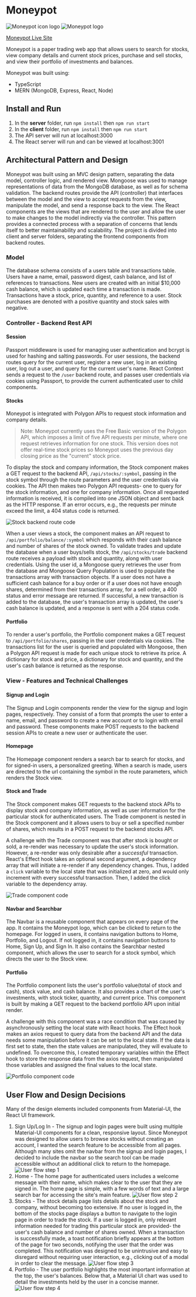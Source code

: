 # Moneypot
![Moneypot icon logo](/client/src/components/images/moneypot_logo_white.png)
![Moneypot logo](/client/src/components/images/moneypot_name_white.png)

[Moneypot Live Site](https://moneypot-app.herokuapp.com/)

Moneypot is a paper trading web app that allows users to search for stocks, view company details and current stock prices, purchase and sell stocks, and view their portfolio of investments and balances. 

Moneypot was built using:
- TypeScript
- MERN (MongoDB, Express, React, Node)

## Install and Run
1. In the **server** folder, run `npm install` then `npm run start`
2. In the **client** folder, run `npm install` then `npm run start`
3. The API server will run at localhost:3000
4. The React server will run and can be viewed at localhost:3001

## Architectural Pattern and Design

Moneypot was built using an MVC design pattern, separating the data model, controller logic, and rendered view. Mongoose was used to manage representations of data from the MongoDB database, as well as for schema validation. The backend routes provide the API (controller) that interfaces between the model and the view to accept requests from the view, manipulate the model, and send a response back to the view. The React components are the views that are rendered to the user and allow the user to make changes to the model indirectly via the controller. This pattern provides a connected process with a separation of concerns that lends itself to better maintainability and scalability.
The project is divided into client and server folders, separating the frontend components from backend routes.

### Model
The database schema consists of a users table and transactions table. Users have a name, email, password digest, cash balance, and list of references to transactions. New users are created with an initial $10,000 cash balance, which is updated each time a transaction is made. Transactions have a stock, price, quantity, and reference to a user. Stock purchases are denoted with a positive quantity and stock sales with negative.

### Controller - Backend Rest API

#### Session
Passport middleware is used for managing user authentication and bcrypt is used for hashing and salting passwords. For user sessions, the backend routes query for the current user, register a new user, log in an existing user, log out a user, and query for the current user's name. React Context sends a request to the `/user` backend route, and passes user credentials via cookies using Passport, to provide the current authenticated user to child components.

#### Stocks
Moneypot is integrated with Polygon APIs to request stock information and company details. 
>Note: Moneypot currently uses the Free Basic version of the Polygon API, which imposes a limit of five API requests per minute, where one request retrieves information for one stock. This version does not offer real-time stock prices so Moneypot uses the previous day closing price as the "current" stock price.

To display the stock and company information, the Stock component makes a GET request to the backend API, `/api/stocks/:symbol`, passing in the stock symbol through the route parameters and the user credentials via cookies. The API then makes two Polygon API requests- one to query for the stock information, and one for company information. Once all requested information is received, it is compiled into one JSON object and sent back as the HTTP response. If an error occurs, e.g., the requests per minute exceed the limit, a 404 status code is returned.

![Stock backend route code](/client/src/components/images/stock_backend_route.png)

When a user views a stock, the component makes an API request to `/api/portfolio/balance/:symbol` which responds with their cash balance and number of shares of the stock owned. To validate trades and update the database when a user buys/sells stock, the `/api/stocks/trade` backend route receives a payload with stock and quantity, along with user credentials. Using the user id, a Mongoose query retrieves the user from the database and Mongoose Query Population is used to populate the transactions array with transaction objects. If a user does not have a sufficient cash balance for a buy order or if a user does not have enough shares, determined from their transactions array, for a sell order, a 400 status and error message are returned. If successful, a new transaction is added to the database, the user's transaction array is updated, the user's cash balance is updated, and a response is sent with a 204 status code.

#### Portfolio
To render a user's portfolio, the Portfolio component makes a GET request to `/api/portfolio/shares`, passing in the user credentials via cookies. The transactions list for the user is queried and populated with Mongoose, then a Polygon API request is made for each unique stock to retrieve its price. A dictionary for stock and price, a dictionary for stock and quantity, and the user's cash balance is returned as the response.

### View - Features and Technical Challenges
#### Signup and Login
The Signup and Login components render the view for the signup and login pages, respectively. They consist of a form that prompts the user to enter a name, email, and password to create a new account or to login with email and password. These components make POST requests to the backend session APIs to create a new user or authenticate the user.
#### Homepage
The Homepage component renders a search bar to search for stocks, and for signed-in users, a personalized greeting. When a search is made, users are directed to the url containing the symbol in the route parameters, which renders the Stock view.
#### Stock and Trade
The Stock component makes GET requests to the backend stock APIs to display stock and company information, as well as user information for the particular stock for authenticated users. The Trade component is nested in the Stock component and it allows users to buy or sell a specified number of shares, which results in a POST request to the backend stocks API. 

A challenge with the Trade component was that after stock is bought or sold, a re-render was necessary to update the user's stock information. However, a re-render was only desirable after a *successful* transaction. React's Effect hook takes an optional second argument, a dependency array that will initiate a re-render if any dependency changes. Thus, I added a `click` variable to the local state that was initialized at zero, and would only increment with every successful transaction. Then, I added the click variable to the dependency array.

![Trade component code](/client/src/components/images/trade_component_code.png)

#### Navbar and Searchbar
The Navbar is a reusable component that appears on every page of the app. It contains the Moneypot logo, which can be clicked to return to the homepage. For logged in users, it contains navigation buttons to Home, Portfolio, and Logout. If not logged in, it contains navigation buttons to Home, Sign Up, and Sign In. It also contains the Searchbar nested component, which allows the user to search for a stock symbol, which directs the user to the Stock view.
#### Portfolio
The Portfolio component lists the user's portfolio value(total of stock and cash), stock value, and cash balance. It also provides a chart of the user's investments, with stock ticker, quantity, and current price. This component is built by making a GET request to the backend portfolio API upon initial render.

A challenge with this component was a race condition that was caused by asynchronously setting the local state with React hooks. The Effect hook makes an axios request to query data from the backend API and the data needs some manipulation before it can be set to the local state. If the data is first set to state, then the state values are manipulated, they will evaluate to undefined. To overcome this, I created temporary variables within the Effect hook to store the response data from the axios request, then manipulated those variables and assigned the final values to the local state.

![Portfolio component code](/client/src/components/images/portfolio_component_code.png)

## User Flow and Design Decisions

Many of the design elements included components from Material-UI, the React UI framework.

1. Sign Up/Log In - 
The signup and login pages were built using multiple Material-UI components for a clean, responsive layout. Since Moneypot was designed to allow users to browse stocks without creating an account, I wanted the search feature to be accessible from all pages. Although many sites omit the navbar from the signup and login pages, I decided to include the navbar so the search tool can be made accessible without an additional click to return to the homepage.
![User flow step 1](/client/src/components/images/view1.png)
2. Home - 
The home page for authenticated users includes a welcome message with their name, which makes clear to the user that they are signed in. The home page is simple, with a few words of text and a large search bar for accessing the site's main feature.
![User flow step 2](/client/src/components/images/view2.png)
3. Stocks - 
The stock details page lists details about the stock and company, without becoming too extensive. If no user is logged in, the bottom of the stocks page displays a button to navigate to the login page in order to trade the stock. If a user is logged in, only relevant information needed for trading this particular stock are provided- the user's cash balance and number of shares owned. When a transaction is successfully made, a toast notification briefly appears at the bottom of the page for two seconds, notifying the user that the order was completed. This notification was designed to be unintrusive and easy to disregard without requiring user interaction, e.g., clicking out of a modal in order to clear the message.
![User flow step 3](/client/src/components/images/view3.png)
4. Portfolio - 
The user portfolio highlights the most important information at the top, the user's balances. Below that, a Material UI chart was used to detail the investments held by the user in a concise manner.
![User flow step 4](/client/src/components/images/view4.png)

